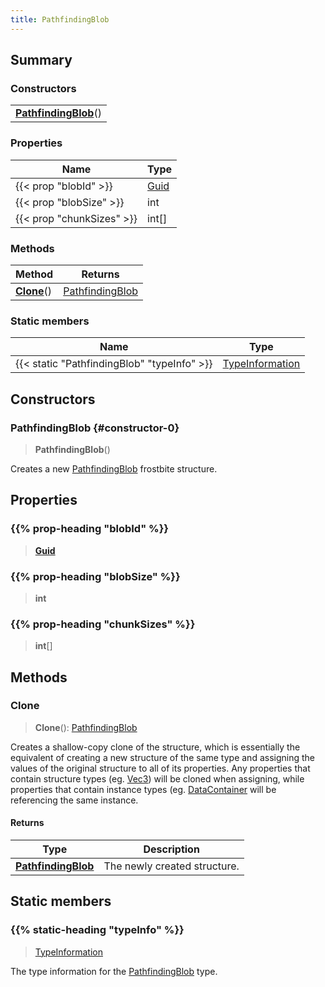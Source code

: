 ```yaml
---
title: PathfindingBlob
---
```



## Summary
### Constructors
| |
| ----------- |
| **[PathfindingBlob](#constructor-0)**() |

### Properties
| Name | Type |
| ---- | ---- |
| {{< prop "blobId" >}} | [Guid](/vext/ref/shared/class/guid) |
| {{< prop "blobSize" >}} | int |
| {{< prop "chunkSizes" >}} | int[] |

### Methods
| Method | Returns |
| ------ | ---- |
| **[Clone](#clone)**() | [PathfindingBlob](/vext/ref/fb/pathfindingblob) |

### Static members
| Name | Type |
| ---- | ---- |
| {{< static "PathfindingBlob" "typeInfo" >}} | [TypeInformation](/vext/ref/shared/class/typeinformation) |

## Constructors
### PathfindingBlob {#constructor-0}
> **PathfindingBlob**()

Creates a new [PathfindingBlob](/vext/ref/fb/pathfindingblob) frostbite structure.

## Properties
### {{% prop-heading "blobId" %}}
> **[Guid](/vext/ref/shared/class/guid)**

### {{% prop-heading "blobSize" %}}
> **int**

### {{% prop-heading "chunkSizes" %}}
> **int**[]

## Methods
### Clone
> **Clone**(): [PathfindingBlob](/vext/ref/fb/pathfindingblob)

Creates a shallow-copy clone of the structure, which is essentially the equivalent of creating a new structure of the same type and assigning the values of the original structure to all of its properties. Any properties that contain structure types (eg. [Vec3](/vext/ref/shared/class/vec3)) will be cloned when assigning, while properties that contain instance types (eg. [DataContainer](/vext/ref/shared/class/datacontainer) will be referencing the same instance.

#### Returns
| Type | Description |
| ---- | ----------- |
| **[PathfindingBlob](/vext/ref/fb/pathfindingblob)** | The newly created structure. |

## Static members
### {{% static-heading "typeInfo" %}}
> [TypeInformation](/vext/ref/shared/class/typeinformation)

The type information for the [PathfindingBlob](/vext/ref/fb/pathfindingblob) type.

